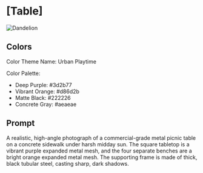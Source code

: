 # [Table]

![Dandelion](https://drscdn.500px.org/photo/1116702467/q%3D75_m%3D600_k%3D1/v2?sig=73c767ff55527eb41abd881c2edea61854b462b56f77f2ee3c6e1d845577b0b7)

## Colors

Color Theme Name: Urban Playtime

Color Palette:

- Deep Purple: #3d2b77
- Vibrant Orange: #d86d2b
- Matte Black: #222226
- Concrete Gray: #aeaeae

## Prompt

A realistic, high-angle photograph of a commercial-grade metal picnic table on a concrete sidewalk under harsh midday sun. The square tabletop is a vibrant purple expanded metal mesh, and the four separate benches are a bright orange expanded metal mesh. The supporting frame is made of thick, black tubular steel, casting sharp, dark shadows.